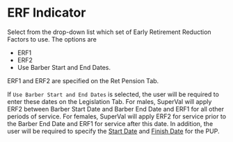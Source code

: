 # ERF Indicator

Select from the drop-down list which set of Early Retirement Reduction
Factors to use. The options are

-   ERF1
-   ERF2
-   Use Barber Start and End Dates.

ERF1 and ERF2 are specified on the Ret Pension Tab.

If `Use Barber Start and End Dates` is selected, the user will be
required to enter these dates on the Legislation Tab. For males,
SuperVal will apply ERF2 between Barber Start Date and Barber End Date
and ERF1 for all other periods of service. For females, SuperVal will
apply ERF2 for service prior to the Barber End Date and ERF1 for service
after this date. In addition, the user will be required to specify the
[Start Date](deferreds_basis+indstart.md) and [Finish
Date](deferreds_basis+indfinish.md) for the PUP.
